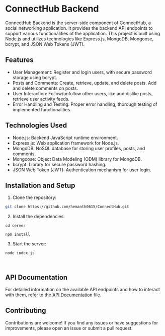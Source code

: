 # ConnectHub Backend

ConnectHub Backend is the server-side component of ConnectHub, a social networking application. It provides the backend API endpoints to support various functionalities of the application. This project is built using Node.js and utilizes technologies like Express.js, MongoDB, Mongoose, bcrypt, and JSON Web Tokens (JWT).

## Features

- User Management: Register and login users, with secure password storage using bcrypt.
- Posts and Comments: Create, retrieve, update, and delete posts. Add and delete comments on posts.
- User Interaction: Follow/unfollow other users, like and dislike posts, retrieve user activity feeds.
- Error Handling and Testing: Proper error handling, thorough testing of implemented functionalities.

## Technologies Used

- Node.js: Backend JavaScript runtime environment.
- Express.js: Web application framework for Node.js.
- MongoDB: NoSQL database for storing user profiles, posts, and comments.
- Mongoose: Object Data Modeling (ODM) library for MongoDB.
- bcrypt: Library for secure password hashing.
- JSON Web Token (JWT): Authentication mechanism for user login.

## Installation and Setup

1. Clone the repository:

```bash
git clone https://github.com/hemanth0615/ConnectHub.git


```
2. Install the dependencies:

```
cd server

npm install

```

3. Start the server:
```
node index.js



```
## API Documentation

For detailed information on the available API endpoints and how to interact with them, refer to the [API Documentation](api-docs.md) file.

## Contributing

Contributions are welcome! If you find any issues or have suggestions for improvements, please open an issue or submit a pull request.

